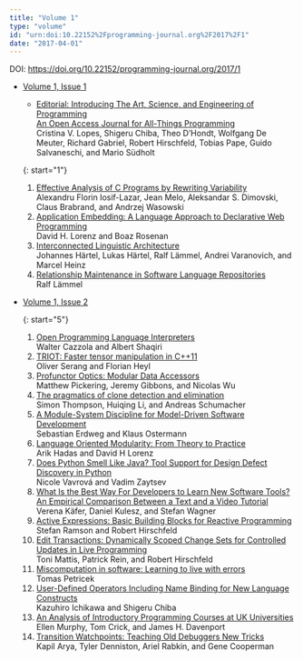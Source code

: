 ```yaml
---
title: "Volume 1"
type: "volume"
id: "urn:doi:10.22152%2Fprogramming-journal.org%2F2017%2F1"
date: "2017-04-01"
---
```

DOI: <https://doi.org/10.22152/programming-journal.org/2017/1>


* [Volume 1, Issue 1](issue1)  

  - [Editorial: Introducing The Art, Science, and Engineering of Programming  
An Open Access Journal for All-Things Programming](../editorial)  
Cristina V. Lopes, Shigeru Chiba, Theo D’Hondt, Wolfgang De Meuter, Richard Gabriel, Robert Hirschfeld, Tobias Pape, Guido Salvaneschi, and Mario Südholt



  {: start="1"}
  1. [Effective Analysis of C Programs by Rewriting Variability](../1)  
Alexandru Florin Iosif-Lazar, Jean Melo, Aleksandar S. Dimovski, Claus Brabrand, and Andrzej Wasowski
  1. [Application Embedding: A Language Approach to Declarative Web Programming](../2)  
David H. Lorenz and Boaz Rosenan
  1. [Interconnected Linguistic Architecture](../3)  
Johannes Härtel, Lukas Härtel, Ralf Lämmel, Andrei Varanovich, and Marcel Heinz
  1. [Relationship Maintenance in Software Language Repositories](../4)  
Ralf Lämmel



* [Volume 1, Issue 2](issue2)  




  {: start="5"}
  1. [Open Programming Language Interpreters](../5)  
Walter Cazzola and Albert Shaqiri
  1. [TRIOT: Faster tensor manipulation in C++11](../6)  
Oliver Serang and Florian Heyl
  1. [Profunctor Optics: Modular Data Accessors](../7)  
Matthew Pickering, Jeremy Gibbons, and Nicolas Wu
  1. [The pragmatics of clone detection and elimination](../8)  
Simon Thompson, Huiqing Li, and Andreas Schumacher
  1. [A Module-System Discipline for Model-Driven Software Development](../9)  
Sebastian Erdweg and Klaus Ostermann
  1. [Language Oriented Modularity: From Theory to Practice](../10)  
Arik Hadas and David H Lorenz
  1. [Does Python Smell Like Java? Tool Support for Design Defect Discovery in Python](../11)  
Nicole Vavrová and Vadim Zaytsev
  1. [What Is the Best Way For Developers to Learn New Software Tools? An Empirical Comparison Between a Text and a Video Tutorial](../17)  
Verena Käfer, Daniel Kulesz, and Stefan Wagner
  1. [Active Expressions: Basic Building Blocks for Reactive Programming](../12)  
Stefan Ramson and Robert Hirschfeld
  1. [Edit Transactions: Dynamically Scoped Change Sets for Controlled Updates in Live Programming](../13)  
Toni Mattis, Patrick Rein, and Robert Hirschfeld
  1. [Miscomputation in software: Learning to live with errors](../14)  
Tomas Petricek
  1. [User-Defined Operators Including Name Binding for New Language Constructs](../15)  
Kazuhiro Ichikawa and Shigeru Chiba
  1. [An Analysis of Introductory Programming Courses at UK Universities](../18)  
Ellen Murphy, Tom Crick, and James H. Davenport
  1. [Transition Watchpoints: Teaching Old Debuggers New Tricks](../16)  
Kapil Arya, Tyler Denniston, Ariel Rabkin, and Gene Cooperman






